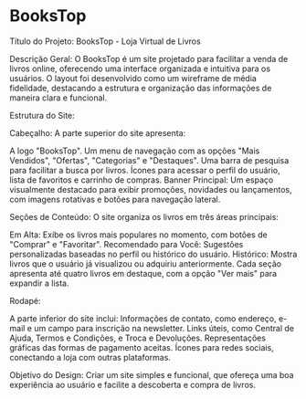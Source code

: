 # BooksTop

Título do Projeto: BooksTop - Loja Virtual de Livros

Descrição Geral:
O BooksTop é um site projetado para facilitar a venda de livros online, oferecendo uma interface organizada e intuitiva para os usuários. O layout foi desenvolvido como um wireframe de média fidelidade, destacando a estrutura e organização das informações de maneira clara e funcional.

Estrutura do Site:

Cabeçalho:
A parte superior do site apresenta:

A logo "BooksTop".
Um menu de navegação com as opções "Mais Vendidos", "Ofertas", "Categorias" e "Destaques".
Uma barra de pesquisa para facilitar a busca por livros.
Ícones para acessar o perfil do usuário, lista de favoritos e carrinho de compras.
Banner Principal:
Um espaço visualmente destacado para exibir promoções, novidades ou lançamentos, com imagens rotativas e botões para navegação lateral.

Seções de Conteúdo:
O site organiza os livros em três áreas principais:

Em Alta: Exibe os livros mais populares no momento, com botões de "Comprar" e "Favoritar".
Recomendado para Você: Sugestões personalizadas baseadas no perfil ou histórico do usuário.
Histórico: Mostra livros que o usuário já visualizou ou adquiriu anteriormente.
Cada seção apresenta até quatro livros em destaque, com a opção "Ver mais" para expandir a lista.

Rodapé:

A parte inferior do site inclui:
Informações de contato, como endereço, e-mail e um campo para inscrição na newsletter.
Links úteis, como Central de Ajuda, Termos e Condições, e Troca e Devoluções.
Representações gráficas das formas de pagamento aceitas.
Ícones para redes sociais, conectando a loja com outras plataformas.

Objetivo do Design:
Criar um site simples e funcional, que ofereça uma boa experiência ao usuário e facilite a descoberta e compra de livros.

